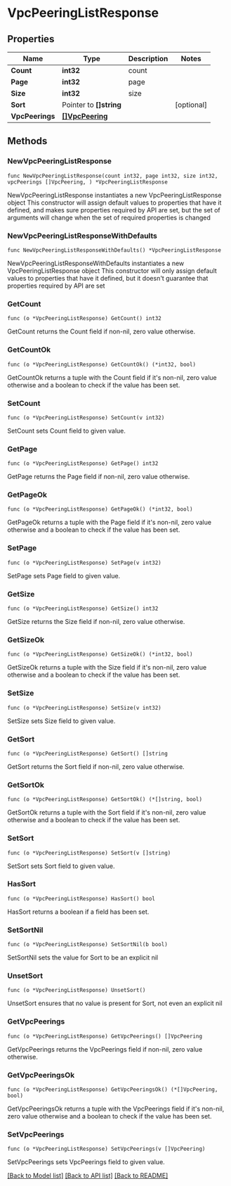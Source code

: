 # VpcPeeringListResponse

## Properties

Name | Type | Description | Notes
------------ | ------------- | ------------- | -------------
**Count** | **int32** | count | 
**Page** | **int32** | page | 
**Size** | **int32** | size | 
**Sort** | Pointer to **[]string** |  | [optional] 
**VpcPeerings** | [**[]VpcPeering**](VpcPeering.md) |  | 

## Methods

### NewVpcPeeringListResponse

`func NewVpcPeeringListResponse(count int32, page int32, size int32, vpcPeerings []VpcPeering, ) *VpcPeeringListResponse`

NewVpcPeeringListResponse instantiates a new VpcPeeringListResponse object
This constructor will assign default values to properties that have it defined,
and makes sure properties required by API are set, but the set of arguments
will change when the set of required properties is changed

### NewVpcPeeringListResponseWithDefaults

`func NewVpcPeeringListResponseWithDefaults() *VpcPeeringListResponse`

NewVpcPeeringListResponseWithDefaults instantiates a new VpcPeeringListResponse object
This constructor will only assign default values to properties that have it defined,
but it doesn't guarantee that properties required by API are set

### GetCount

`func (o *VpcPeeringListResponse) GetCount() int32`

GetCount returns the Count field if non-nil, zero value otherwise.

### GetCountOk

`func (o *VpcPeeringListResponse) GetCountOk() (*int32, bool)`

GetCountOk returns a tuple with the Count field if it's non-nil, zero value otherwise
and a boolean to check if the value has been set.

### SetCount

`func (o *VpcPeeringListResponse) SetCount(v int32)`

SetCount sets Count field to given value.


### GetPage

`func (o *VpcPeeringListResponse) GetPage() int32`

GetPage returns the Page field if non-nil, zero value otherwise.

### GetPageOk

`func (o *VpcPeeringListResponse) GetPageOk() (*int32, bool)`

GetPageOk returns a tuple with the Page field if it's non-nil, zero value otherwise
and a boolean to check if the value has been set.

### SetPage

`func (o *VpcPeeringListResponse) SetPage(v int32)`

SetPage sets Page field to given value.


### GetSize

`func (o *VpcPeeringListResponse) GetSize() int32`

GetSize returns the Size field if non-nil, zero value otherwise.

### GetSizeOk

`func (o *VpcPeeringListResponse) GetSizeOk() (*int32, bool)`

GetSizeOk returns a tuple with the Size field if it's non-nil, zero value otherwise
and a boolean to check if the value has been set.

### SetSize

`func (o *VpcPeeringListResponse) SetSize(v int32)`

SetSize sets Size field to given value.


### GetSort

`func (o *VpcPeeringListResponse) GetSort() []string`

GetSort returns the Sort field if non-nil, zero value otherwise.

### GetSortOk

`func (o *VpcPeeringListResponse) GetSortOk() (*[]string, bool)`

GetSortOk returns a tuple with the Sort field if it's non-nil, zero value otherwise
and a boolean to check if the value has been set.

### SetSort

`func (o *VpcPeeringListResponse) SetSort(v []string)`

SetSort sets Sort field to given value.

### HasSort

`func (o *VpcPeeringListResponse) HasSort() bool`

HasSort returns a boolean if a field has been set.

### SetSortNil

`func (o *VpcPeeringListResponse) SetSortNil(b bool)`

 SetSortNil sets the value for Sort to be an explicit nil

### UnsetSort
`func (o *VpcPeeringListResponse) UnsetSort()`

UnsetSort ensures that no value is present for Sort, not even an explicit nil
### GetVpcPeerings

`func (o *VpcPeeringListResponse) GetVpcPeerings() []VpcPeering`

GetVpcPeerings returns the VpcPeerings field if non-nil, zero value otherwise.

### GetVpcPeeringsOk

`func (o *VpcPeeringListResponse) GetVpcPeeringsOk() (*[]VpcPeering, bool)`

GetVpcPeeringsOk returns a tuple with the VpcPeerings field if it's non-nil, zero value otherwise
and a boolean to check if the value has been set.

### SetVpcPeerings

`func (o *VpcPeeringListResponse) SetVpcPeerings(v []VpcPeering)`

SetVpcPeerings sets VpcPeerings field to given value.



[[Back to Model list]](../README.md#documentation-for-models) [[Back to API list]](../README.md#documentation-for-api-endpoints) [[Back to README]](../README.md)


